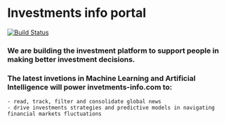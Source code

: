 # Investments info portal
[![Build Status](https://travis-ci.org/v0d1ch/investments-info.svg?branch=master)](https://travis-ci.org/v0d1ch/investments-info)

### We are building the investment platform to support people in making better investment decisions.

### The latest invetions in Machine Learning and Artificial Intelligence will power invetments-info.com to:

    - read, track, filter and consolidate global news
    - drive investments strategies and predictive models in navigating financial markets fluctuations

